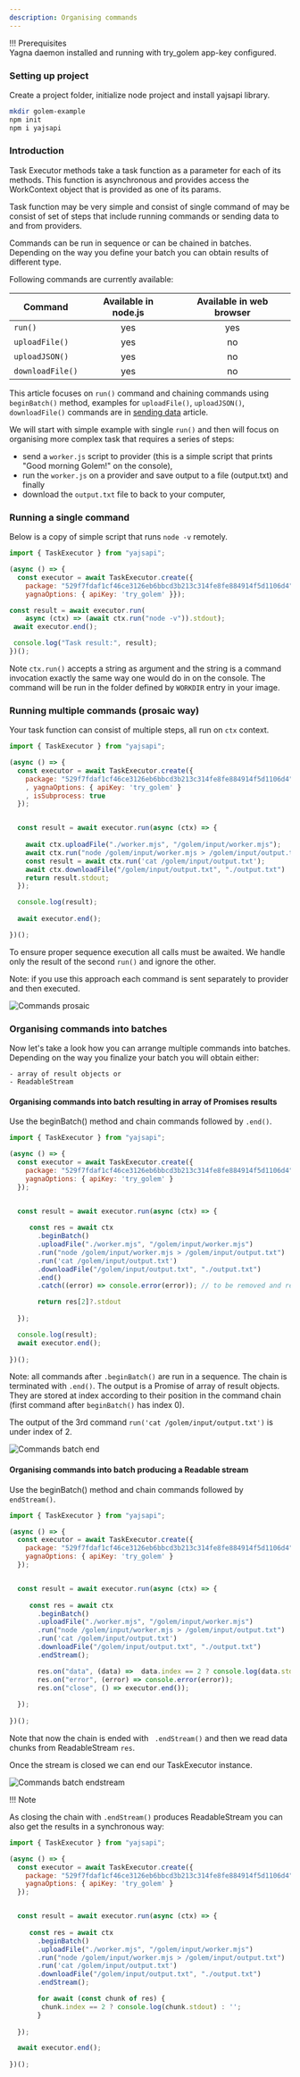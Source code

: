 ```yaml
---
description: Organising commands
---
```


!!! Prerequisites	
Yagna daemon installed and running with try_golem app-key configured.


### Setting up project

Create a project folder, initialize node project and install yajsapi library.

```bash
mkdir golem-example
npm init
npm i yajsapi
```

### Introduction

Task Executor methods take a task function as a parameter for each of its methods. 
This function is asynchronous and provides access the WorkContext object that is provided as one of its params.

Task function may be very simple and consist of single command of may be consist of set of steps that include running commands or sending data to and from providers. 

Commands can be run in sequence or can be chained in batches. Depending on the way you define your batch you can obtain results of different type.

Following commands are currently available:

| Command     | Available in node.js| Available in web browser |
| ----------- | :------------------:|:------------------------:| 
| `run()` | yes | yes|
| `uploadFile()` | yes | no |
| `uploadJSON()` | yes | no |
| `downloadFile()` | yes | no |

This article focuses on `run()` command and chaining commands using `beginBatch()` method, examples for `uploadFile()`, `uploadJSON()`, `downloadFile()` commands are in [sending data](data.md) article.

We will start with simple example with single `run()` and then will focus on organising more complex task that requires a series of steps:

* send a `worker.js` script to provider (this is a simple script that prints "Good morning Golem!" on the console), 
* run the `worker.js` on a provider and save output to a file (output.txt) and finally
* download the `output.txt` file to back to your computer,


### Running a single command

Below is a copy of simple script that runs `node -v` remotely.

```js
import { TaskExecutor } from "yajsapi";

(async () => {
  const executor = await TaskExecutor.create({
    package: "529f7fdaf1cf46ce3126eb6bbcd3b213c314fe8fe884914f5d1106d4",    
    yagnaOptions: { apiKey: 'try_golem' }});

const result = await executor.run(
    async (ctx) => (await ctx.run("node -v")).stdout);
 await executor.end();

 console.log("Task result:", result);
})();

```

Note `ctx.run()` accepts a string as argument and the string is a command invocation exactly the same way one would do in on the console. The command will be run in the folder defined by `WORKDIR` entry in your image. 


### Running multiple commands (prosaic way)

Your task function can consist of multiple steps, all run on `ctx` context.

```js
import { TaskExecutor } from "yajsapi";

(async () => {
  const executor = await TaskExecutor.create({
    package: "529f7fdaf1cf46ce3126eb6bbcd3b213c314fe8fe884914f5d1106d4"
    , yagnaOptions: { apiKey: 'try_golem' }
    , isSubprocess: true
  });


  const result = await executor.run(async (ctx) => {
     
    await ctx.uploadFile("./worker.mjs", "/golem/input/worker.mjs");
    await ctx.run("node /golem/input/worker.mjs > /golem/input/output.txt");
    const result = await ctx.run('cat /golem/input/output.txt');
    await ctx.downloadFile("/golem/input/output.txt", "./output.txt")
    return result.stdout;
  });

  console.log(result);
  
  await executor.end();

})();
```

To ensure proper sequence execution all calls must be awaited. We handle only the result of the second `run()` and ignore the other.

Note: if you use this approach each command is sent separately to provider and then executed.

![Commands prosaic](/assets/command_prosaic_log.png "Requestor script output logs")

### Organising commands into batches

Now let's take a look how you can arrange multiple commands into batches.
Depending on the way you finalize your batch you will obtain either:

    - array of result objects or 
    - ReadableStream

#### Organising commands into batch resulting in array of Promises results

Use the beginBatch() method and chain commands followed by `.end()`. 

```js
import { TaskExecutor } from "yajsapi";

(async () => {
  const executor = await TaskExecutor.create({
    package: "529f7fdaf1cf46ce3126eb6bbcd3b213c314fe8fe884914f5d1106d4",    
    yagnaOptions: { apiKey: 'try_golem' }
  });


  const result = await executor.run(async (ctx) => {
     
     const res = await ctx
       .beginBatch()
       .uploadFile("./worker.mjs", "/golem/input/worker.mjs")
       .run("node /golem/input/worker.mjs > /golem/input/output.txt")
       .run('cat /golem/input/output.txt')
       .downloadFile("/golem/input/output.txt", "./output.txt")
       .end()
       .catch((error) => console.error(error)); // to be removed and replaced with try & catch 

       return res[2]?.stdout
       
  });

  console.log(result);
  await executor.end();
 
})();
```

Note: all commands after `.beginBatch()` are run in a sequence.
The chain is terminated with `.end()`. The output is a Promise of array of result objects. They are stored at index according to their position in the command chain (first command after `beginBatch()` has index 0).

The output of the 3rd command `run('cat /golem/input/output.txt')` is under index of 2.

![Commands batch end](/assets/batch_end_log.png "Requestor script output logs")

#### Organising commands into batch producing a Readable stream

Use the beginBatch() method and chain commands followed by `endStream()`.

```js
import { TaskExecutor } from "yajsapi";

(async () => {
  const executor = await TaskExecutor.create({
    package: "529f7fdaf1cf46ce3126eb6bbcd3b213c314fe8fe884914f5d1106d4",    
    yagnaOptions: { apiKey: 'try_golem' }
  });


  const result = await executor.run(async (ctx) => {
     
     const res = await ctx
       .beginBatch()
       .uploadFile("./worker.mjs", "/golem/input/worker.mjs")
       .run("node /golem/input/worker.mjs > /golem/input/output.txt")
       .run('cat /golem/input/output.txt')
       .downloadFile("/golem/input/output.txt", "./output.txt")
       .endStream();

       res.on("data", (data) =>  data.index == 2 ? console.log(data.stdout) : '');
       res.on("error", (error) => console.error(error));
       res.on("close", () => executor.end());
    
  });
 
})();
```


Note that now the chain is ended with ` .endStream()` and then we read data chunks from ReadableStream `res`. 

Once the stream is closed we can end our TaskExecutor instance.

![Commands batch endstream](/assets/batch_endsteram_log.png "Requestor script output logs")

!!! Note

As closing the chain with `.endStream()` produces ReadableStream you can also get the results in a synchronous way:

```js
import { TaskExecutor } from "yajsapi";

(async () => {
  const executor = await TaskExecutor.create({
    package: "529f7fdaf1cf46ce3126eb6bbcd3b213c314fe8fe884914f5d1106d4",    
    yagnaOptions: { apiKey: 'try_golem' }
  });


  const result = await executor.run(async (ctx) => {
     
     const res = await ctx
       .beginBatch()
       .uploadFile("./worker.mjs", "/golem/input/worker.mjs")
       .run("node /golem/input/worker.mjs > /golem/input/output.txt")
       .run('cat /golem/input/output.txt')
       .downloadFile("/golem/input/output.txt", "./output.txt")
       .endStream();

       for await (const chunk of res) {
        chunk.index == 2 ? console.log(chunk.stdout) : '';
       }
    
  });

  await executor.end();
 
})();
```